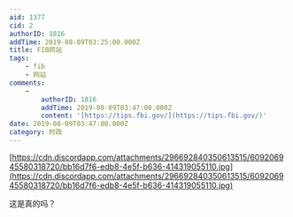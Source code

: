 ```yaml
---
aid: 1377
cid: 2
authorID: 1816
addTime: 2019-08-09T03:25:00.000Z
title: FIB网站
tags:
    - fib
    - 网站
comments:
    -
        authorID: 1816
        addTime: 2019-08-09T03:47:00.000Z
        content: '[https://tips.fbi.gov/](https://tips.fbi.gov/)'
date: 2019-08-09T03:47:00.000Z
category: 时政
---
```


[https://cdn.discordapp.com/attachments/296692840350613515/609206945580318720/bb16d7f6-edb8-4e5f-b636-414319055110.jpg](https://cdn.discordapp.com/attachments/296692840350613515/609206945580318720/bb16d7f6-edb8-4e5f-b636-414319055110.jpg)

这是真的吗？

